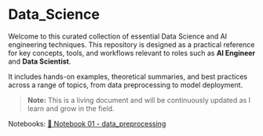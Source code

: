 # Data_Science

Welcome to this curated collection of essential Data Science and AI engineering techniques. This repository is designed as a practical reference for key concepts, tools, and workflows relevant to roles such as **AI Engineer** and **Data Scientist**.

It includes hands-on examples, theoretical summaries, and best practices across a range of topics, from data preprocessing to model deployment.

> **Note:** This is a living document and will be continuously updated as I learn and grow in the field.

Notebooks:
[📓 Notebook 01 - data_preprocessing](https://colab.research.google.com/drive/1kI9awLvtg6GidC3GPGkMS2Jpye6aVbP4?hl=es)


